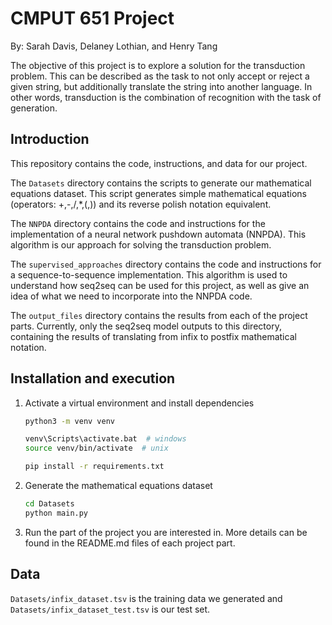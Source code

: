 # CMPUT 651 Project
By: Sarah Davis, Delaney Lothian, and Henry Tang

The objective of this project is to explore a solution for the transduction problem.
This can be described as the task to not only accept or reject a given string, but additionally translate the string into another language.
In other words, transduction is the combination of recognition with the task of generation.

## Introduction

This repository contains the code, instructions, and data for our project.

The `Datasets` directory contains the scripts to generate our mathematical equations dataset.
This script generates simple mathematical equations (operators: +,-,/,*,(,)) and its reverse polish notation equivalent.

The `NNPDA` directory contains the code and instructions for the implementation of a neural network pushdown automata (NNPDA).
This algorithm is our approach for solving the transduction problem.

The `supervised_approaches` directory contains the code and instructions for a sequence-to-sequence implementation.
This algorithm is used to understand how seq2seq can be used for this project, as well as give an idea of what we need to incorporate into the NNPDA code.

The `output_files` directory contains the results from each of the project parts.
Currently, only the seq2seq model outputs to this directory, containing the results of translating from infix to postfix mathematical notation.

## Installation and execution

1. Activate a virtual environment and install dependencies 
	```bash
    python3 -m venv venv
 
    venv\Scripts\activate.bat  # windows
    source venv/bin/activate  # unix
 
    pip install -r requirements.txt
	```
 
2. Generate the mathematical equations dataset
   ```bash
   cd Datasets
   python main.py
   ```
 
3. Run the part of the project you are interested in.
    More details can be found in the README.md files of each project part.

 ## Data
 
 `Datasets/infix_dataset.tsv` is the training data we generated and `Datasets/infix_dataset_test.tsv` is our test set.